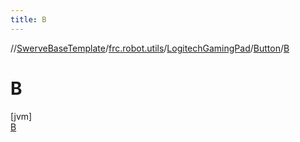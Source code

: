 ```yaml
---
title: B
---
```

//[SwerveBaseTemplate](../../../../../index.html)/[frc.robot.utils](../../../index.html)/[LogitechGamingPad](../../index.html)/[Button](../index.html)/[B](index.html)



# B



[jvm]\
[B](index.html)


